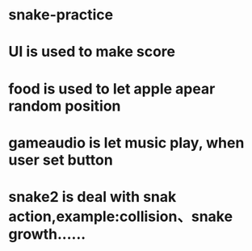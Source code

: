 # snake-practice
# UI is used to make score
# food is used to let apple apear random position
# gameaudio is let music play, when user set button
# snake2 is deal with snak action,example:collision、snake growth......
